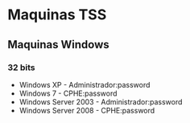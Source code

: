# Maquinas TSS

## Maquinas Windows

### 32 bits

* Windows XP - Administrador:password
* Windows 7 - CPHE:password
* Windows Server 2003 - Administrador:password
* Windows Server 2008 - CPHE:password
